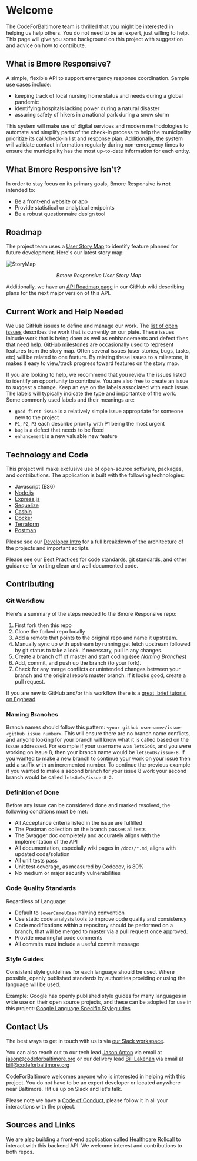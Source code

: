 # Welcome

The CodeForBaltimore team is thrilled that you might be interested in helping us help others. You do not need to be an expert, just willing to help.  This page will give you some background on this project with suggestion and advice on how to contribute.

## What is Bmore Responsive?

A simple, flexible API to support emergency response coordination.  Sample use cases include:

- keeping track of local nursing home status and needs during a global pandemic
- identifying hospitals lacking power during a natural disaster
- assuring safety of hikers in a national park during a snow storm

This system will make use of digital services and modern methodologies to automate and simplify parts of the check-in process
to help the municipality prioritize its call/check-in list and response plan. Additionally, the system will validate contact
information regularly during non-emergency times to ensure the municipality has the most up-to-date information for each entity.

## What Bmore Responsive Isn't?

In order to stay focus on its primary goals, Bmore Responsive is **not** intended to:

- Be a front-end website or app
- Provide statistical or analytical endpoints
- Be a robust questionnaire design tool

## Roadmap

The project team uses a [User Story Map](https://www.jpattonassociates.com/user-story-mapping/) to identify feature planned for future development.  Here's our latest story map:

![StoryMap](https://app.lucidchart.com/publicSegments/view/284f3228-4d57-476d-b00c-f6b8cbfa74f4/image.jpeg)
<p align="center"><i>Bmore Responsive User Story Map</i></p>

Additionally, we have an [API Roadmap page](https://github.com/CodeForBaltimore/Bmore-Responsive/wiki/API-Roadmap) in our GitHub wiki describing plans for the next major version of this API.

## Current Work and Help Needed

We use GitHub issues to define and manage our work.  The [list of open issues](https://github.com/CodeForBaltimore/Bmore-Responsive/issues) describes the work that is currently on our plate.  These issues inlcude work that is being doen as well as enhhancements and defect fixes that need help.  [GitHub milestones](https://github.com/CodeForBaltimore/Bmore-Responsive/milestones) are occasionally used to represent features from the story map.  Often several issues (user stories, bugs, tasks, etc) will be related to one feature.  By relating these issues to a milestone, it makes it easy to view/track progress toward features on the story map.

If you are looking to help, we recommend that you review the issues listed to identify an opportunity to contribute. You are also free to create an issue to suggest a change. Keep an eye on the labels associated with each issue.  The labels will typically indicate the type and importantce of the work.  Some commonly used labels and their meanings are:

- `good first issue` is a relatively simple issue appropriate for someone new to the project
- `P1`, `P2`, `P3` each describe priority with P1 being the most urgent
- `bug` is a defect that needs to be fixed
- `enhancement` is a new valuable new feature 

## Technology and Code

This project will make exclusive use of open-source software, packages, and contributions. The application is built with the following
technologies:

- Javascript (ES6)
- [Node.js](https://nodejs.org/en/)
- [Express.js](https://expressjs.com/)
- [Sequelize](https://sequelize.org/v3/)
- [Casbin](https://casbin.org/en/)
- [Docker](https://www.docker.com/)
- [Terraform](https://www.terraform.io/)
- [Postman](https://www.postman.com)

Please see our [Developer Intro](DevIntro.md) for a full breakdown of the architecture of the projects and important scripts.

Please see our [Best Practices](Best_Practices.md) for code standards, git standards, and other guidance for writing clean and well
documented code.

## Contributing

### Git Workflow

Here's a summary of the steps needed to the Bmore Responsive repo:

1. First fork then this repo
2. Clone the forked repo locally
3. Add a remote that points to the original repo and name it upstream.
4. Manually sync up with upstream by running get fetch upstream followed by git status to take a look. If necessary, pull in any changes.
5. Create a branch off of master and start coding (see *Naming Branches*)
6. Add, commit, and push up the branch (to your fork).
7. Check for any merge conflicts or unintended changes between your branch and the original repo's master branch. If it looks good, create a pull request.

If you are new to GitHub and/or this workflow there is a [great, brief tutorial on Egghead](https://egghead.io/courses/how-to-contribute-to-an-open-source-project-on-github).

### Naming Branches
 Branch names should follow this pattern: `<your github username>/issue-<github issue number>`. This will ensure there are no branch name conflicts, and anyone looking for your branch will know what it is called based on the issue addressed. For example if your username was `letsGoOs`, and you were working on issue 8, then your branch name would be `letsGoOs/issue-8`. If you wanted to make a new branch to continue your work on your issue then add a suffix with an incremented number. To continue the previous example if you wanted to make a second branch for your issue 8 work your second branch would be called `letsGoOs/issue-8-2`.


### Definition of Done

Before any issue can be considered done and marked resolved, the following conditions must be met:

- All Acceptance criteria listed in the issue are fulfilled
- The Postman collection on the branch passes all tests
- The Swagger doc completely and accurately aligns with the implementation of the API
- All documentation, especially wiki pages in `/docs/*.md`, aligns with updated code/solution
- All unit tests pass
- Unit test coverage, as measured by Codecov, is 80%
- No medium or major security vulnerabilities

### Code Quality Standards

Regardless of Language:

- Default to `lowerCamelCase` naming convention
- Use static code analysis tools to improve code quality and consistency
- Code modifications within a repository should be performed on a branch, that will be merged to master via a pull request once approved.
- Provide meaningful code comments
- All commits must include a useful commit message

### Style Guides

Consistent style guidelines for each language should be used. Where possible, openly published standards by authorities providing or using the language will be used.

Example: Google has openly published style guides for many languages in wide use on their open source projects, and these can be adopted for use in this project: [Google Language Specific Styleguides](https://google.github.io/styleguide/)

## Contact Us
The best ways to get in touch with us is via [our Slack workspace](https://join.slack.com/t/codeforbaltimoreteam/shared_invite/zt-4m78ibqc-_fWcn4XLoqm2rQ661csgbA_). 

You can also reach out to our tech lead [Jason Anton](https://github.com/revjtanton) via email at [jason@codeforbaltimore.org](mailto:jason@codeforbaltimore.org) or our delivery lead [Bill Lakenan](https://github.com/blakenan-bellese) via email at [bill@codeforbaltimore.org](mailto:bill@codeforbaltimore.org)

CodeForBaltimore welcomes anyone who is interested in helping with this project.  You do not have to be an expert developer or located anywhere near Baltimore.  Hit us up on Slack and let's talk.

Please note we have a [Code of Conduct](Code_of_Conduct.md), please follow it in all your interactions with the project.

## Sources and Links
We are also building a front-end application called [Healthcare Rollcall](https://github.com/CodeForBaltimore/Healthcare-Rollcall) to interact with this backend API.  We welcome interest and contributions to both repos.  
